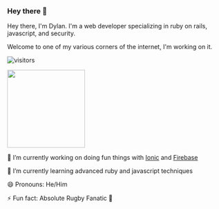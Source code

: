 ### Hey there 👋
Hey there, I'm Dylan. I'm a web developer specializing in ruby on rails, javascript, and security.

Welcome to one of my various corners of the internet, I'm working on it. 

![visitors](https://visitor-badge.glitch.me/badge?page_id=page.id)

<img height="180em" src="https://github-readme-stats.vercel.app/api?username=thisisdylandev&show_icons=true&hide_border=true&&count_private=true&include_all_commits=true" />

🔭 I’m currently working on doing fun things with [Ionic](https://ionicframework.com/) and [Firebase](https://firebase.google.com/)

🌱 I’m currently learning advanced ruby and javascript techniques

😄 Pronouns: He/Him

⚡ Fun fact: Absolute Rugby Fanatic 🏉

<!--
**its-dgreen/its-dgreen** is a ✨ _special_ ✨ repository because its `README.md` (this file) appears on your GitHub profile.

Here are some ideas to get you started:

- 🔭 I’m currently working on ...
- 🌱 I’m currently learning ...
- 👯 I’m looking to collaborate on ...
- 🤔 I’m looking for help with ...
- 💬 Ask me about ...
- 📫 How to reach me: ...
- 😄 Pronouns: ...
- ⚡ Fun fact: ...
-->
